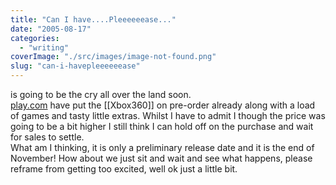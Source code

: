 ```yaml
---
title: "Can I have....Pleeeeeease..."
date: "2005-08-17"
categories: 
  - "writing"
coverImage: "./src/images/image-not-found.png"
slug: "can-i-havepleeeeeease"
---
```


is going to be the cry all over the land soon.  
[play.com](http://www.play.com/play247.asp?pa=hp&page=title&r=X360&title=659411) have put the \[\[Xbox360\]\] on pre-order already along with a load of games and tasty little extras. Whilst I have to admit I though the price was going to be a bit higher I still think I can hold off on the purchase and wait for sales to settle.  
What am I thinking, it is only a preliminary release date and it is the end of November! How about we just sit and wait and see what happens, please reframe from getting too excited, well ok just a little bit.
